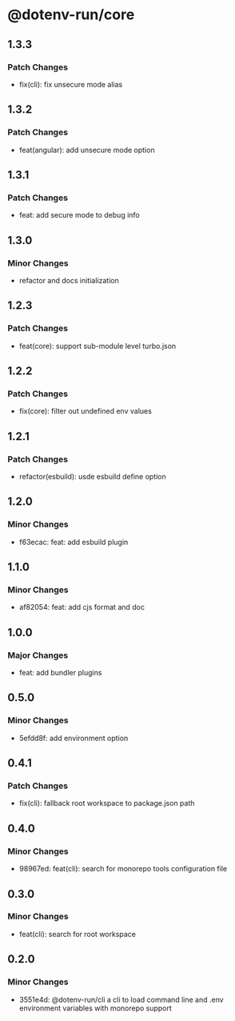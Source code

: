 # @dotenv-run/core

## 1.3.3

### Patch Changes

- fix(cli): fix unsecure mode alias

## 1.3.2

### Patch Changes

- feat(angular): add unsecure mode option

## 1.3.1

### Patch Changes

- feat: add secure mode to debug info

## 1.3.0

### Minor Changes

- refactor and docs initialization

## 1.2.3

### Patch Changes

- feat(core): support sub-module level turbo.json

## 1.2.2

### Patch Changes

- fix(core): filter out undefined env values

## 1.2.1

### Patch Changes

- refactor(esbuild): usde esbuild define option

## 1.2.0

### Minor Changes

- f63ecac: feat: add esbuild plugin

## 1.1.0

### Minor Changes

- af82054: feat: add cjs format and doc

## 1.0.0

### Major Changes

- feat: add bundler plugins

## 0.5.0

### Minor Changes

- 5efdd8f: add environment option

## 0.4.1

### Patch Changes

- fix(cli): fallback root workspace to package.json path

## 0.4.0

### Minor Changes

- 98967ed: feat(cli): search for monorepo tools configuration file

## 0.3.0

### Minor Changes

- feat(cli): search for root workspace

## 0.2.0

### Minor Changes

- 3551e4d: @dotenv-run/cli a cli to load command line and .env environment variables with monorepo support
